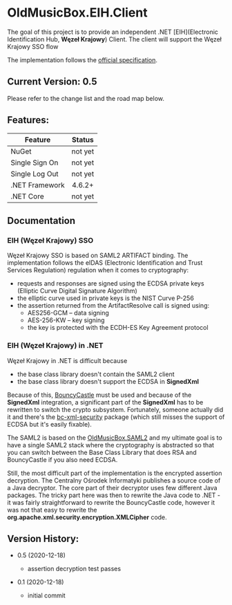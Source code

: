 # OldMusicBox.EIH.Client

The goal of this project is to provide an independent .NET [EIH](Electronic Identification Hub, **Węzeł Krajowy**) Client. 
The client will support the Węzeł Krajowy SSO flow

The implementation follows the 
[official specification](https://symulator.login.gov.pl/Instrukcja%20integratora%20DU.pdf).

## Current Version: 0.5

Please refer to the change list and the road map below.

## Features:

|  Feature  | Status |
|----|:---:|
|NuGet|not yet|
|Single Sign On|not yet|
|Single Log Out|not yet|
|.NET Framework|4.6.2+|
|.NET Core|not yet|

## Documentation

### EIH (Węzeł Krajowy) SSO

Węzeł Krajowy SSO is based on SAML2 ARTIFACT binding. The implementation follows the eIDAS (Electronic Identification and Trust Services Regulation) regulation when it comes to cryptography:

* requests and responses are signed using the ECDSA private keys 
(Elliptic Curve Digital Signature Algorithm)
* the elliptic curve used in private keys is the 
NIST Curve P-256
* the assertion returned from the ArtifactResolve call is signed using:
   * AES256-GCM – data signing
   * AES-256-KW – key signing
   * the key is protected with the ECDH-ES Key Agreement protocol

### EIH (Węzeł Krajowy) in .NET

Węzeł Krajowy in .NET is difficult because

* the base class library doesn't contain the SAML2 client
* the base class library doesn't support the ECDSA in **SignedXml**

Because of this, [BouncyCastle](https://github.com/bcgit/bc-csharp) must be used and because of the **SignedXml** integration, a significant part of the **SignedXml** has to be rewritten to switch the crypto subsystem. Fortunately, someone actually did it and there's the [bc-xml-security](https://github.com/kmvi/bc-xml-security) package (which still misses the support of ECDSA but it's easily fixable).

The SAML2 is based on the [OldMusicBox.SAML2](https://github.com/wzychla/OldMusicBox.Saml2) and my ultimate goal is to have a single SAML2 stack where the cryptography is abstracted so that you can switch between the Base Class Library that does RSA and BouncyCastle if you also need ECDSA.

Still, the most difficult part of the implementation is the encrypted assertion decryption. The Centralny Ośrodek Informatyki publishes a source code of a Java decryptor. The core part of their decryptor uses few different Java packages. The tricky part here
was then to rewrite the Java code to .NET - it was fairly
straightforward to rewrite the BouncyCastle code, however
it was not that easy to rewrite the **org.apache.xml.security.encryption.XMLCipher** code. 

## Version History:

* 0.5 (2020-12-18)
    * assertion decryption test passes

* 0.1 (2020-12-18)
    * initial commit

